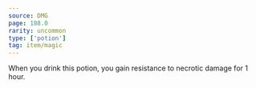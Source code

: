 ```yaml
---
source: DMG
page: 188.0
rarity: uncommon
type: ['potion']
tag: item/magic
---
```


When you drink this potion, you gain resistance to necrotic damage for 1 hour.



